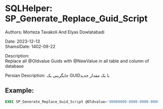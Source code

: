 # SQLHelper: SP_Generate_Replace_Guid_Script

Authors:
Morteza Tavakoli	And Elyas Dowlatabadi						

Date: 2023-12-13														
ShamsiDate: 1402-09-22												

Description:	
Replace all @Oldvalue Guids with @NewValue in all table and column of database

Persian Description:
جایگزینی یک GUIDبا یک مقدار جدید 

## Example: 
```sql
EXEC SP_Generate_Replace_Guid_Script @Oldvalue='00000000-0000-0000-0000-000000000000',@NewValue='11111111-1111-1111-1111-111111111111'
```

